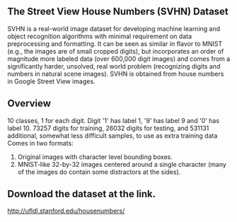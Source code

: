 
## The Street View House Numbers (SVHN) Dataset

SVHN is a real-world image dataset for developing machine learning and object recognition algorithms with minimal requirement on data preprocessing and formatting. It can be seen as similar in flavor to MNIST (e.g., the images are of small cropped digits), but incorporates an order of magnitude more labeled data (over 600,000 digit images) and comes from a significantly harder, unsolved, real world problem (recognizing digits and numbers in natural scene images). SVHN is obtained from house numbers in Google Street View images. 


## Overview
10 classes, 1 for each digit. Digit '1' has label 1, '9' has label 9 and '0' has label 10.
73257 digits for training, 26032 digits for testing, and 531131 additional, somewhat less difficult samples, to use as extra training data
Comes in two formats:
1. Original images with character level bounding boxes.
2. MNIST-like 32-by-32 images centered around a single character (many of the images do contain some distractors at the sides).

## Download the dataset at the link.
http://ufldl.stanford.edu/housenumbers/

